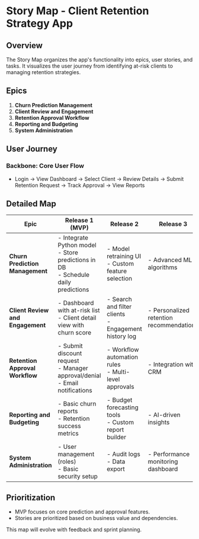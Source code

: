 # Story Map - Client Retention Strategy App

## Overview
The Story Map organizes the app's functionality into epics, user stories, and tasks. It visualizes the user journey from identifying at-risk clients to managing retention strategies.

## Epics
1. **Churn Prediction Management**
2. **Client Review and Engagement**
3. **Retention Approval Workflow**
4. **Reporting and Budgeting**
5. **System Administration**

## User Journey

### Backbone: Core User Flow
- Login -> View Dashboard -> Select Client -> Review Details -> Submit Retention Request -> Track Approval -> View Reports

## Detailed Map

| Epic | Release 1 (MVP) | Release 2 | Release 3 |
|------|-----------------|-----------|-----------|
| **Churn Prediction Management** | - Integrate Python model<br>- Store predictions in DB<br>- Schedule daily predictions | - Model retraining UI<br>- Custom feature selection | - Advanced ML algorithms |
| **Client Review and Engagement** | - Dashboard with at-risk list<br>- Client detail view with churn score | - Search and filter clients<br>- Engagement history log | - Personalized retention recommendations |
| **Retention Approval Workflow** | - Submit discount request<br>- Manager approval/denial<br>- Email notifications | - Workflow automation rules<br>- Multi-level approvals | - Integration with CRM |
| **Reporting and Budgeting** | - Basic churn reports<br>- Retention success metrics | - Budget forecasting tools<br>- Custom report builder | - AI-driven insights |
| **System Administration** | - User management (roles)<br>- Basic security setup | - Audit logs<br>- Data export | - Performance monitoring dashboard |

## Prioritization
- MVP focuses on core prediction and approval features.
- Stories are prioritized based on business value and dependencies.

This map will evolve with feedback and sprint planning.
